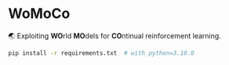 # WoMoCo

🌏 Exploiting **WO**rld **MO**dels for **CO**ntinual reinforcement learning.

```sh
pip install -r requirements.txt  # with python=3.10.0
```